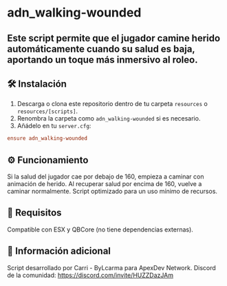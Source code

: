 # adn_walking-wounded

Este script permite que el jugador camine herido automáticamente cuando su salud es baja, aportando un toque más inmersivo al roleo.
---


## 🛠️ Instalación

1. Descarga o clona este repositorio dentro de tu carpeta `resources` o `resources/[scripts]`.
2. Renombra la carpeta como `adn_walking-wounded` si es necesario.
3. Añádelo en tu `server.cfg`:

```cfg
ensure adn_walking-wounded
```

## ⚙️ Funcionamiento
Si la salud del jugador cae por debajo de 160, empieza a caminar con animación de herido.
Al recuperar salud por encima de 160, vuelve a caminar normalmente.
Script optimizado para un uso mínimo de recursos.

## 🧱 Requisitos
Compatible con ESX y QBCore (no tiene dependencias externas).

## 📌 Información adicional
Script desarrollado por Carri - ByLcarma para ApexDev Network.
Discord de la comunidad: https://discord.com/invite/HUZZDazJAm
